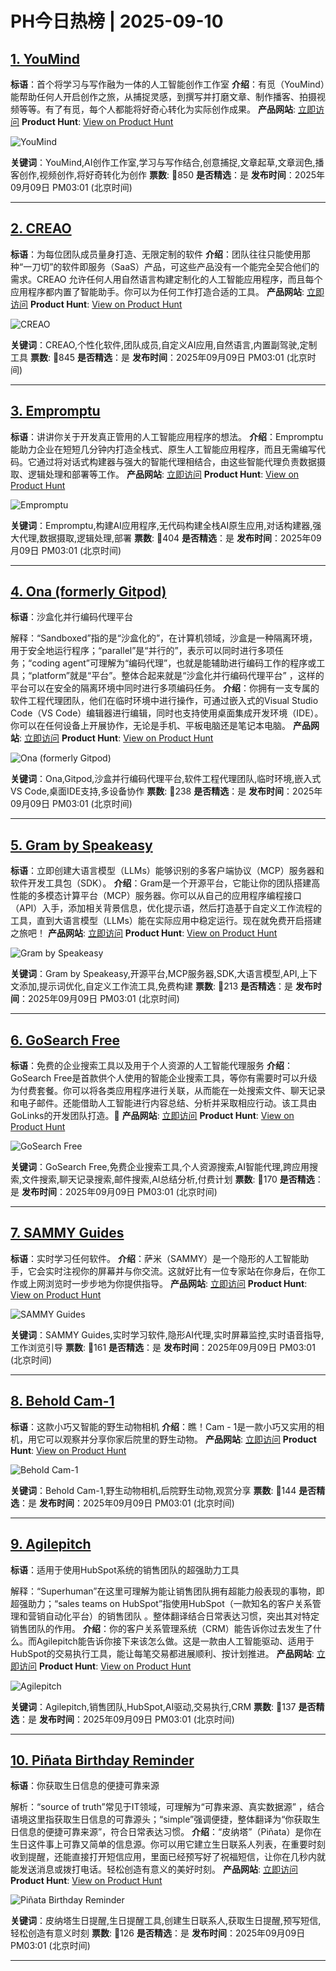 # PH今日热榜 | 2025-09-10

## [1. YouMind](https://www.producthunt.com/products/youmind?utm_campaign=producthunt-api&utm_medium=api-v2&utm_source=Application%3A+dev+%28ID%3A+189358%29)
**标语**：首个将学习与写作融为一体的人工智能创作工作室
**介绍**：有觅（YouMind）能帮助任何人开启创作之旅，从捕捉灵感，到撰写并打磨文章、制作播客、拍摄视频等等。有了有觅，每个人都能将好奇心转化为实际创作成果。
**产品网站**: [立即访问](https://www.producthunt.com/r/7E5DIGQSMJROEQ?utm_campaign=producthunt-api&utm_medium=api-v2&utm_source=Application%3A+dev+%28ID%3A+189358%29)
**Product Hunt**: [View on Product Hunt](https://www.producthunt.com/products/youmind?utm_campaign=producthunt-api&utm_medium=api-v2&utm_source=Application%3A+dev+%28ID%3A+189358%29)

![YouMind](https://ph-files.imgix.net/83c24f7f-aeac-4d64-8229-6b5c90b21a06.png?auto=format)

**关键词**：YouMind,AI创作工作室,学习与写作结合,创意捕捉,文章起草,文章润色,播客创作,视频创作,将好奇转化为创作
**票数**: 🔺850
**是否精选**：是
**发布时间**：2025年09月09日 PM03:01 (北京时间)

---

## [2. CREAO](https://www.producthunt.com/products/creao-ai?utm_campaign=producthunt-api&utm_medium=api-v2&utm_source=Application%3A+dev+%28ID%3A+189358%29)
**标语**：为每位团队成员量身打造、无限定制的软件
**介绍**：团队往往只能使用那种“一刀切”的软件即服务（SaaS）产品，可这些产品没有一个能完全契合他们的需求。CREAO 允许任何人用自然语言构建定制化的人工智能应用程序，而且每个应用程序都内置了智能助手。你可以为任何工作打造合适的工具。
**产品网站**: [立即访问](https://www.producthunt.com/r/E4IEGOFDEOS2HY?utm_campaign=producthunt-api&utm_medium=api-v2&utm_source=Application%3A+dev+%28ID%3A+189358%29)
**Product Hunt**: [View on Product Hunt](https://www.producthunt.com/products/creao-ai?utm_campaign=producthunt-api&utm_medium=api-v2&utm_source=Application%3A+dev+%28ID%3A+189358%29)

![CREAO](https://ph-files.imgix.net/0164f3b5-6132-4f6e-aea2-447959f26f17.png?auto=format)

**关键词**：CREAO,个性化软件,团队成员,自定义AI应用,自然语言,内置副驾驶,定制工具
**票数**: 🔺845
**是否精选**：是
**发布时间**：2025年09月09日 PM03:01 (北京时间)

---

## [3. Empromptu](https://www.producthunt.com/products/empromptu?utm_campaign=producthunt-api&utm_medium=api-v2&utm_source=Application%3A+dev+%28ID%3A+189358%29)
**标语**：讲讲你关于开发真正管用的人工智能应用程序的想法。
**介绍**：Empromptu能助力企业在短短几分钟内打造全栈式、原生人工智能应用程序，而且无需编写代码。它通过将对话式构建器与强大的智能代理相结合，由这些智能代理负责数据摄取、逻辑处理和部署等工作。
**产品网站**: [立即访问](https://www.producthunt.com/r/IAUBDRLJ3PVR5S?utm_campaign=producthunt-api&utm_medium=api-v2&utm_source=Application%3A+dev+%28ID%3A+189358%29)
**Product Hunt**: [View on Product Hunt](https://www.producthunt.com/products/empromptu?utm_campaign=producthunt-api&utm_medium=api-v2&utm_source=Application%3A+dev+%28ID%3A+189358%29)

![Empromptu](https://ph-files.imgix.net/cbb30818-2993-4d1a-b2bc-31fc28dbd3fb.png?auto=format)

**关键词**：Empromptu,构建AI应用程序,无代码构建全栈AI原生应用,对话构建器,强大代理,数据摄取,逻辑处理,部署
**票数**: 🔺404
**是否精选**：是
**发布时间**：2025年09月09日 PM03:01 (北京时间)

---

## [4. Ona (formerly Gitpod)](https://www.producthunt.com/products/ona-hq?utm_campaign=producthunt-api&utm_medium=api-v2&utm_source=Application%3A+dev+%28ID%3A+189358%29)
**标语**：沙盒化并行编码代理平台

解释：“Sandboxed”指的是“沙盒化的”，在计算机领域，沙盒是一种隔离环境，用于安全地运行程序；“parallel”是“并行的”，表示可以同时进行多项任务；“coding agent”可理解为“编码代理”，也就是能辅助进行编码工作的程序或工具；“platform”就是“平台”。整体合起来就是“沙盒化并行编码代理平台” ，这样的平台可以在安全的隔离环境中同时进行多项编码任务。
**介绍**：你拥有一支专属的软件工程代理团队，他们在临时环境中进行操作，可通过嵌入式的Visual Studio Code（VS Code）编辑器进行编辑，同时也支持使用桌面集成开发环境（IDE）。你可以在任何设备上开展协作，无论是手机、平板电脑还是笔记本电脑。
**产品网站**: [立即访问](https://www.producthunt.com/r/JM6GSNOFDLWXNM?utm_campaign=producthunt-api&utm_medium=api-v2&utm_source=Application%3A+dev+%28ID%3A+189358%29)
**Product Hunt**: [View on Product Hunt](https://www.producthunt.com/products/ona-hq?utm_campaign=producthunt-api&utm_medium=api-v2&utm_source=Application%3A+dev+%28ID%3A+189358%29)

![Ona (formerly Gitpod)](https://ph-files.imgix.net/becfa289-bd4f-44b0-a752-770606382f1c.png?auto=format)

**关键词**：Ona,Gitpod,沙盒并行编码代理平台,软件工程代理团队,临时环境,嵌入式VS Code,桌面IDE支持,多设备协作
**票数**: 🔺238
**是否精选**：是
**发布时间**：2025年09月09日 PM03:01 (北京时间)

---

## [5. Gram by Speakeasy](https://www.producthunt.com/products/speakeasy-3?utm_campaign=producthunt-api&utm_medium=api-v2&utm_source=Application%3A+dev+%28ID%3A+189358%29)
**标语**：立即创建大语言模型（LLMs）能够识别的多客户端协议（MCP）服务器和软件开发工具包（SDK）。
**介绍**：Gram是一个开源平台，它能让你的团队搭建高性能的多模态计算平台（MCP）服务器。你可以从自己的应用程序编程接口（API）入手，添加相关背景信息，优化提示语，然后打造基于自定义工作流程的工具，直到大语言模型（LLMs）能在实际应用中稳定运行。现在就免费开启搭建之旅吧！
**产品网站**: [立即访问](https://www.producthunt.com/r/JUUU47IRWRNZQM?utm_campaign=producthunt-api&utm_medium=api-v2&utm_source=Application%3A+dev+%28ID%3A+189358%29)
**Product Hunt**: [View on Product Hunt](https://www.producthunt.com/products/speakeasy-3?utm_campaign=producthunt-api&utm_medium=api-v2&utm_source=Application%3A+dev+%28ID%3A+189358%29)

![Gram by Speakeasy](https://ph-files.imgix.net/1443ee24-570a-44a8-8c55-64e9dae083a2.png?auto=format)

**关键词**：Gram by Speakeasy,开源平台,MCP服务器,SDK,大语言模型,API,上下文添加,提示词优化,自定义工作流工具,免费构建
**票数**: 🔺213
**是否精选**：是
**发布时间**：2025年09月09日 PM03:01 (北京时间)

---

## [6. GoSearch Free](https://www.producthunt.com/products/gosearch?utm_campaign=producthunt-api&utm_medium=api-v2&utm_source=Application%3A+dev+%28ID%3A+189358%29)
**标语**：免费的企业搜索工具以及用于个人资源的人工智能代理服务
**介绍**：GoSearch Free是首款供个人使用的智能企业搜索工具，等你有需要时可以升级为付费套餐。你可以将各类应用程序进行关联，从而能在一处搜索文件、聊天记录和电子邮件。还能借助人工智能进行内容总结、分析并采取相应行动。该工具由GoLinks的开发团队打造。🔗
**产品网站**: [立即访问](https://www.producthunt.com/r/GGWZYDLHF5E5J3?utm_campaign=producthunt-api&utm_medium=api-v2&utm_source=Application%3A+dev+%28ID%3A+189358%29)
**Product Hunt**: [View on Product Hunt](https://www.producthunt.com/products/gosearch?utm_campaign=producthunt-api&utm_medium=api-v2&utm_source=Application%3A+dev+%28ID%3A+189358%29)

![GoSearch Free](https://ph-files.imgix.net/8cee0f32-3ac9-4d4b-833a-ee717b0c5722.png?auto=format)

**关键词**：GoSearch Free,免费企业搜索工具,个人资源搜索,AI智能代理,跨应用搜索,文件搜索,聊天记录搜索,邮件搜索,AI总结分析,付费计划
**票数**: 🔺170
**是否精选**：是
**发布时间**：2025年09月09日 PM03:01 (北京时间)

---

## [7. SAMMY Guides](https://www.producthunt.com/products/sammy-guides?utm_campaign=producthunt-api&utm_medium=api-v2&utm_source=Application%3A+dev+%28ID%3A+189358%29)
**标语**：实时学习任何软件。
**介绍**：萨米（SAMMY）是一个隐形的人工智能助手，它会实时注视你的屏幕并与你交流。这就好比有一位专家站在你身后，在你工作或上网浏览时一步步地为你提供指导。
**产品网站**: [立即访问](https://www.producthunt.com/r/PSCCRPYSTT4W5O?utm_campaign=producthunt-api&utm_medium=api-v2&utm_source=Application%3A+dev+%28ID%3A+189358%29)
**Product Hunt**: [View on Product Hunt](https://www.producthunt.com/products/sammy-guides?utm_campaign=producthunt-api&utm_medium=api-v2&utm_source=Application%3A+dev+%28ID%3A+189358%29)

![SAMMY Guides](https://ph-files.imgix.net/2fb45317-6325-41ea-b4c4-409cafeb2942.jpeg?auto=format)

**关键词**：SAMMY Guides,实时学习软件,隐形AI代理,实时屏幕监控,实时语音指导,工作浏览引导
**票数**: 🔺161
**是否精选**：是
**发布时间**：2025年09月09日 PM03:01 (北京时间)

---

## [8. Behold Cam-1](https://www.producthunt.com/products/behold-2?utm_campaign=producthunt-api&utm_medium=api-v2&utm_source=Application%3A+dev+%28ID%3A+189358%29)
**标语**：这款小巧又智能的野生动物相机
**介绍**：瞧！Cam - 1是一款小巧又实用的相机，用它可以观察并分享你家后院里的野生动物。
**产品网站**: [立即访问](https://www.producthunt.com/r/KHBEMAJKUNX2C5?utm_campaign=producthunt-api&utm_medium=api-v2&utm_source=Application%3A+dev+%28ID%3A+189358%29)
**Product Hunt**: [View on Product Hunt](https://www.producthunt.com/products/behold-2?utm_campaign=producthunt-api&utm_medium=api-v2&utm_source=Application%3A+dev+%28ID%3A+189358%29)

![Behold Cam-1](https://ph-files.imgix.net/ca0e0227-1a21-42ad-b16e-de4c3b227006.png?auto=format)

**关键词**：Behold Cam-1,野生动物相机,后院野生动物,观赏分享
**票数**: 🔺144
**是否精选**：是
**发布时间**：2025年09月09日 PM03:01 (北京时间)

---

## [9. Agilepitch](https://www.producthunt.com/products/agilepitch?utm_campaign=producthunt-api&utm_medium=api-v2&utm_source=Application%3A+dev+%28ID%3A+189358%29)
**标语**：适用于使用HubSpot系统的销售团队的超强助力工具

解释：“Superhuman”在这里可理解为能让销售团队拥有超能力般表现的事物，即超强助力；“sales teams on HubSpot”指使用HubSpot（一款知名的客户关系管理和营销自动化平台）的销售团队 。整体翻译结合日常表达习惯，突出其对特定销售团队的作用。
**介绍**：你的客户关系管理系统（CRM）能告诉你过去发生了什么。而Agilepitch能告诉你接下来该怎么做。这是一款由人工智能驱动、适用于HubSpot的交易执行工具，能让每笔交易都进展顺利、按计划推进。
**产品网站**: [立即访问](https://www.producthunt.com/r/C3BWLBJM7ZNRW2?utm_campaign=producthunt-api&utm_medium=api-v2&utm_source=Application%3A+dev+%28ID%3A+189358%29)
**Product Hunt**: [View on Product Hunt](https://www.producthunt.com/products/agilepitch?utm_campaign=producthunt-api&utm_medium=api-v2&utm_source=Application%3A+dev+%28ID%3A+189358%29)

![Agilepitch](https://ph-files.imgix.net/f5510600-117d-4de0-94b6-18524d965475.png?auto=format)

**关键词**：Agilepitch,销售团队,HubSpot,AI驱动,交易执行,CRM
**票数**: 🔺137
**是否精选**：是
**发布时间**：2025年09月09日 PM03:01 (北京时间)

---

## [10. Piñata Birthday Reminder](https://www.producthunt.com/products/pinata-birthday-reminder?utm_campaign=producthunt-api&utm_medium=api-v2&utm_source=Application%3A+dev+%28ID%3A+189358%29)
**标语**：你获取生日信息的便捷可靠来源

解析：“source of truth”常见于IT领域，可理解为“可靠来源、真实数据源” ，结合语境这里指获取生日信息的可靠源头；“simple”强调便捷，整体翻译为“你获取生日信息的便捷可靠来源”，符合日常表达习惯。
**介绍**：“皮纳塔”（Piñata）是你在生日这件事上可靠又简单的信息源。你可以用它建立生日联系人列表，在重要时刻收到提醒，还能直接打开短信应用，里面已经预写好了祝福短信，让你在几秒内就能发送消息或拨打电话。轻松创造有意义的美好时刻。
**产品网站**: [立即访问](https://www.producthunt.com/r/MQKDO3PRCSZVOJ?utm_campaign=producthunt-api&utm_medium=api-v2&utm_source=Application%3A+dev+%28ID%3A+189358%29)
**Product Hunt**: [View on Product Hunt](https://www.producthunt.com/products/pinata-birthday-reminder?utm_campaign=producthunt-api&utm_medium=api-v2&utm_source=Application%3A+dev+%28ID%3A+189358%29)

![Piñata Birthday Reminder](https://ph-files.imgix.net/e893e33a-b74c-44b7-ae0a-649cc3b963a2.jpeg?auto=format)

**关键词**：皮纳塔生日提醒,生日提醒工具,创建生日联系人,获取生日提醒,预写短信,轻松创造有意义时刻
**票数**: 🔺126
**是否精选**：是
**发布时间**：2025年09月09日 PM03:01 (北京时间)

---

